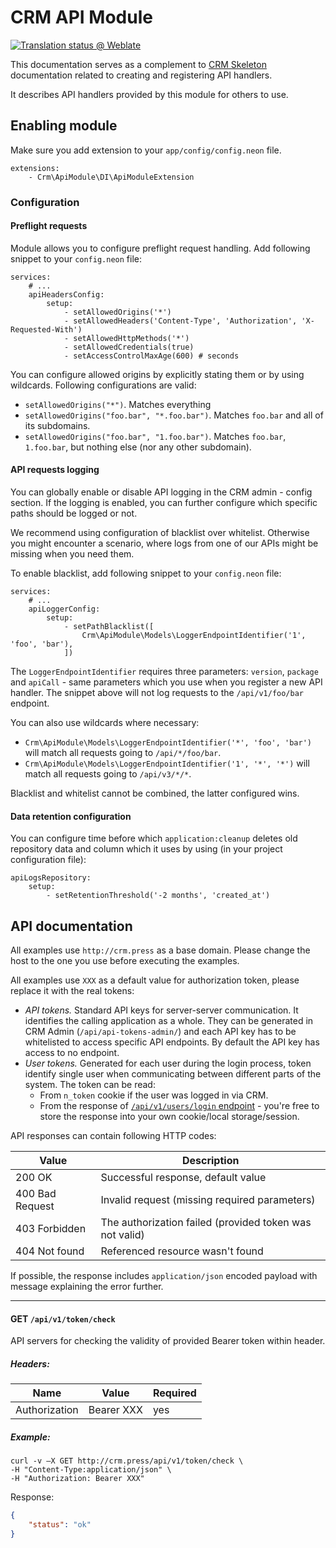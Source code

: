 # CRM API Module

[![Translation status @ Weblate](https://hosted.weblate.org/widgets/remp-crm/-/api-module/svg-badge.svg)](https://hosted.weblate.org/projects/remp-crm/api-module/)

This documentation serves as a complement to [CRM Skeleton](https://github.com/remp2020/crm-skeleton/#registerapicalls)
documentation related to creating and registering API handlers.

It describes API handlers provided by this module for others to use.

## Enabling module

Make sure you add extension to your `app/config/config.neon` file.

```neon
extensions:
	- Crm\ApiModule\DI\ApiModuleExtension
```

### Configuration

#### Preflight requests

Module allows you to configure preflight request handling. Add following snippet to your `config.neon` file:

```neon
services:
	# ...
	apiHeadersConfig:
		setup:
			- setAllowedOrigins('*')
			- setAllowedHeaders('Content-Type', 'Authorization', 'X-Requested-With')
			- setAllowedHttpMethods('*')
			- setAllowedCredentials(true)
			- setAccessControlMaxAge(600) # seconds
```

You can configure allowed origins by explicitly stating them or by using wildcards. Following configurations are valid:

- `setAllowedOrigins("*")`. Matches everything
- `setAllowedOrigins("foo.bar", "*.foo.bar")`. Matches `foo.bar` and all of its subdomains.
- `setAllowedOrigins("foo.bar", "1.foo.bar")`. Matches `foo.bar`, `1.foo.bar`, but nothing else (nor any other subdomain).

#### API requests logging

You can globally enable or disable API logging in the CRM admin - config section. If the logging is enabled, you can further configure which specific paths should be logged or not.

We recommend using configuration of blacklist over whitelist. Otherwise you might encounter a scenario, where logs from one of our APIs might be missing when you need them.

To enable blacklist, add following snippet to your `config.neon` file:

```neon
services:
	# ...
	apiLoggerConfig:
		setup:
			- setPathBlacklist([
				Crm\ApiModule\Models\LoggerEndpointIdentifier('1', 'foo', 'bar'),
			])
```

The `LoggerEndpointIdentifier` requires three parameters: `version`, `package` and `apiCall` - same parameters which you use when you register a new API handler. The snippet above will not log requests to the `/api/v1/foo/bar` endpoint.

You can also use wildcards where necessary:

- `Crm\ApiModule\Models\LoggerEndpointIdentifier('*', 'foo', 'bar')` will match all requests going to `/api/*/foo/bar`.
- `Crm\ApiModule\Models\LoggerEndpointIdentifier('1', '*', '*')` will match all requests going to `/api/v3/*/*`.

Blacklist and whitelist cannot be combined, the latter configured wins.

#### Data retention configuration

You can configure time before which `application:cleanup` deletes old repository data and column which it uses by using (in your project configuration file):

```neon
apiLogsRepository:
	setup:
		- setRetentionThreshold('-2 months', 'created_at')
```

## API documentation

All examples use `http://crm.press` as a base domain. Please change the host to the one you use
before executing the examples.

All examples use `XXX` as a default value for authorization token, please replace it with the
real tokens:

* *API tokens.* Standard API keys for server-server communication. It identifies the calling application as a whole.
They can be generated in CRM Admin (`/api/api-tokens-admin/`) and each API key has to be whitelisted to access
specific API endpoints. By default the API key has access to no endpoint. 
* *User tokens.* Generated for each user during the login process, token identify single user when communicating between
different parts of the system. The token can be read:
    * From `n_token` cookie if the user was logged in via CRM.
    * From the response of [`/api/v1/users/login` endpoint](https://github.com/remp2020/crm-users-module#post-apiv1userslogin) -
    you're free to store the response into your own cookie/local storage/session.

API responses can contain following HTTP codes:

| Value | Description |
| --- | --- |
| 200 OK | Successful response, default value | 
| 400 Bad Request | Invalid request (missing required parameters) | 
| 403 Forbidden | The authorization failed (provided token was not valid) | 
| 404 Not found | Referenced resource wasn't found | 

If possible, the response includes `application/json` encoded payload with message explaining
the error further.

---

#### GET `/api/v1/token/check`

API servers for checking the validity of provided Bearer token within header.

##### *Headers:*

| Name | Value | Required |
| --- |---| --- |
| Authorization | Bearer XXX | yes |

##### *Example:*

```shell
curl -v –X GET http://crm.press/api/v1/token/check \ 
-H "Content-Type:application/json" \
-H "Authorization: Bearer XXX"
```

Response:

```json
{
    "status": "ok"
}
```